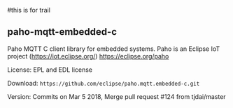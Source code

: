 #this is for trail 
## paho-mqtt-embedded-c

Paho MQTT C client library for embedded systems. Paho is an Eclipse IoT project (https://iot.eclipse.org/) https://eclipse.org/paho

License: EPL and EDL license

Download: `https://github.com/eclipse/paho.mqtt.embedded-c.git`

Version: Commits on Mar 5 2018, Merge pull request #124 from tjdai/master
